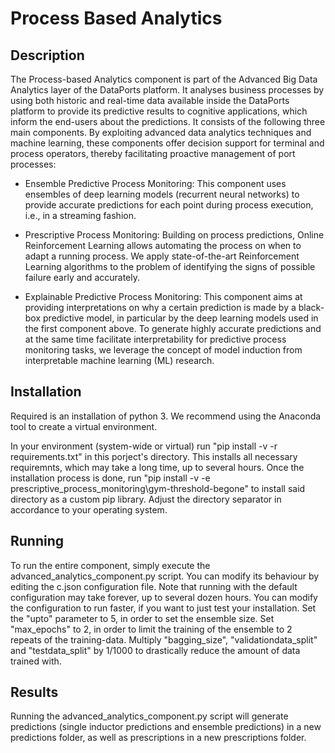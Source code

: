 # Process Based Analytics

## Description

The Process-based Analytics component is part of the Advanced Big Data Analytics layer of the DataPorts platform. It analyses business processes by using both historic and real-time data available inside the DataPorts platform to provide its predictive results to cognitive applications, which inform the end-users about the predictions. 
It consists of the following three main components. By exploiting advanced data analytics techniques and machine learning, these components offer decision support for terminal and process operators, thereby facilitating proactive management of port processes:

- Ensemble Predictive Process Monitoring: This component uses ensembles of deep learning models (recurrent neural networks) to provide accurate predictions for each point during process execution, i.e., in a streaming fashion. 

- Prescriptive Process Monitoring: Building on process predictions, Online Reinforcement Learning allows automating the process on when to adapt a running process. We apply state-of-the-art Reinforcement Learning algorithms to the problem of identifying the signs of possible failure early and accurately. 

- Explainable Predictive Process Monitoring: This component aims at providing interpretations on why a certain prediction is made by a black-box predictive model, in particular by the deep learning models used in the first component above. To generate highly accurate predictions and at the same time facilitate interpretability for predictive process monitoring tasks, we leverage the concept of model induction from interpretable machine learning (ML) research. 

## Installation

Required is an installation of python 3. We recommend using the Anaconda tool to create a virtual environment. 

In your environment (system-wide or virtual) run "pip install -v -r requirements.txt" in this porject's directory. This installs all necessary requiremnts, which may take a long time, up to several hours. Once the installation process is done, run "pip install -v -e prescriptive_process_monitoring\gym-threshold-begone" to install said directory as a custom pip library. Adjust the directory separator in accordance to your operating system. 

## Running

To run the entire component, simply execute the advanced_analytics_component.py script. You can modify its behaviour by editing the c.json configuration file. 
Note that running with the default configuration may take forever, up to several dozen hours. You can modify the configuration to run faster, if you want to just test your installation. Set the "upto" parameter to 5, in order to set the ensemble size. Set "max_epochs" to 2, in order to limit the training of  the ensemble to 2 repeats of the training-data. Multiply "bagging_size", "validationdata_split" and "testdata_split" by 1/1000 to drastically reduce the amount of data trained with. 

## Results

Running the advanced_analytics_component.py script will generate predictions (single inductor predictions and ensemble predictions) in a new predictions folder, as well as prescriptions in a new prescriptions folder. 